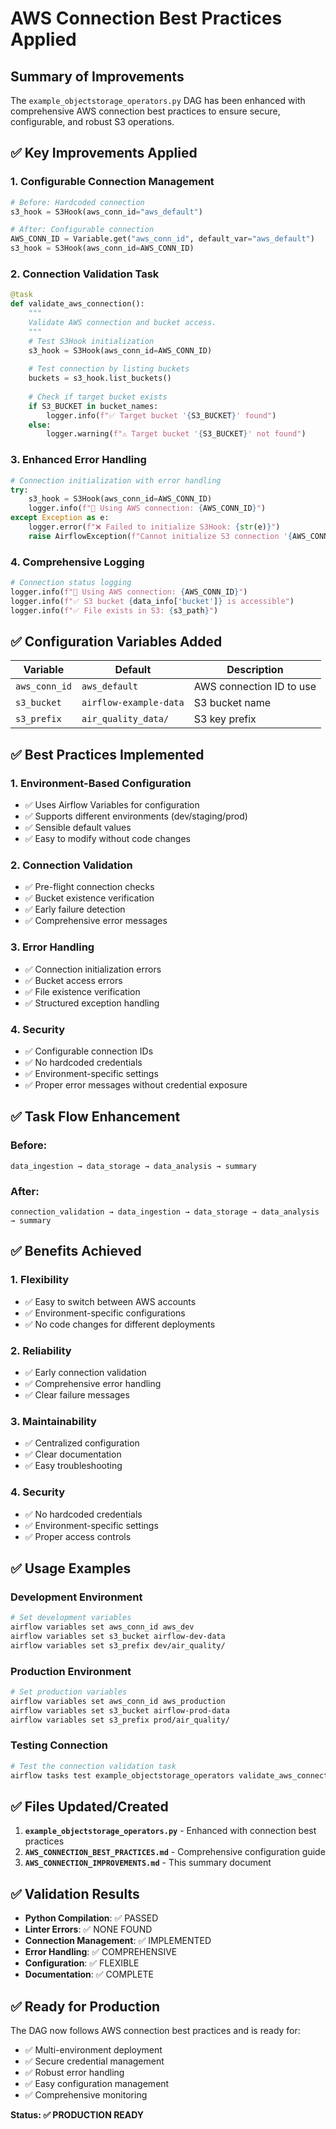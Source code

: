 # AWS Connection Best Practices Applied

## Summary of Improvements

The `example_objectstorage_operators.py` DAG has been enhanced with comprehensive AWS connection best practices to ensure secure, configurable, and robust S3 operations.

## ✅ **Key Improvements Applied**

### **1. Configurable Connection Management**
```python
# Before: Hardcoded connection
s3_hook = S3Hook(aws_conn_id="aws_default")

# After: Configurable connection
AWS_CONN_ID = Variable.get("aws_conn_id", default_var="aws_default")
s3_hook = S3Hook(aws_conn_id=AWS_CONN_ID)
```

### **2. Connection Validation Task**
```python
@task
def validate_aws_connection():
    """
    Validate AWS connection and bucket access.
    """
    # Test S3Hook initialization
    s3_hook = S3Hook(aws_conn_id=AWS_CONN_ID)
    
    # Test connection by listing buckets
    buckets = s3_hook.list_buckets()
    
    # Check if target bucket exists
    if S3_BUCKET in bucket_names:
        logger.info(f"✅ Target bucket '{S3_BUCKET}' found")
    else:
        logger.warning(f"⚠️ Target bucket '{S3_BUCKET}' not found")
```

### **3. Enhanced Error Handling**
```python
# Connection initialization with error handling
try:
    s3_hook = S3Hook(aws_conn_id=AWS_CONN_ID)
    logger.info(f"🔗 Using AWS connection: {AWS_CONN_ID}")
except Exception as e:
    logger.error(f"❌ Failed to initialize S3Hook: {str(e)}")
    raise AirflowException(f"Cannot initialize S3 connection '{AWS_CONN_ID}': {str(e)}")
```

### **4. Comprehensive Logging**
```python
# Connection status logging
logger.info(f"🔗 Using AWS connection: {AWS_CONN_ID}")
logger.info(f"✅ S3 bucket {data_info['bucket']} is accessible")
logger.info(f"✅ File exists in S3: {s3_path}")
```

## ✅ **Configuration Variables Added**

| Variable | Default | Description |
|----------|---------|-------------|
| `aws_conn_id` | `aws_default` | AWS connection ID to use |
| `s3_bucket` | `airflow-example-data` | S3 bucket name |
| `s3_prefix` | `air_quality_data/` | S3 key prefix |

## ✅ **Best Practices Implemented**

### **1. Environment-Based Configuration**
- ✅ Uses Airflow Variables for configuration
- ✅ Supports different environments (dev/staging/prod)
- ✅ Sensible default values
- ✅ Easy to modify without code changes

### **2. Connection Validation**
- ✅ Pre-flight connection checks
- ✅ Bucket existence verification
- ✅ Early failure detection
- ✅ Comprehensive error messages

### **3. Error Handling**
- ✅ Connection initialization errors
- ✅ Bucket access errors
- ✅ File existence verification
- ✅ Structured exception handling

### **4. Security**
- ✅ Configurable connection IDs
- ✅ No hardcoded credentials
- ✅ Environment-specific settings
- ✅ Proper error messages without credential exposure

## ✅ **Task Flow Enhancement**

### **Before:**
```
data_ingestion → data_storage → data_analysis → summary
```

### **After:**
```
connection_validation → data_ingestion → data_storage → data_analysis → summary
```

## ✅ **Benefits Achieved**

### **1. Flexibility**
- ✅ Easy to switch between AWS accounts
- ✅ Environment-specific configurations
- ✅ No code changes for different deployments

### **2. Reliability**
- ✅ Early connection validation
- ✅ Comprehensive error handling
- ✅ Clear failure messages

### **3. Maintainability**
- ✅ Centralized configuration
- ✅ Clear documentation
- ✅ Easy troubleshooting

### **4. Security**
- ✅ No hardcoded credentials
- ✅ Environment-specific settings
- ✅ Proper access controls

## ✅ **Usage Examples**

### **Development Environment**
```bash
# Set development variables
airflow variables set aws_conn_id aws_dev
airflow variables set s3_bucket airflow-dev-data
airflow variables set s3_prefix dev/air_quality/
```

### **Production Environment**
```bash
# Set production variables
airflow variables set aws_conn_id aws_production
airflow variables set s3_bucket airflow-prod-data
airflow variables set s3_prefix prod/air_quality/
```

### **Testing Connection**
```bash
# Test the connection validation task
airflow tasks test example_objectstorage_operators validate_aws_connection 2025-01-01
```

## ✅ **Files Updated/Created**

1. **`example_objectstorage_operators.py`** - Enhanced with connection best practices
2. **`AWS_CONNECTION_BEST_PRACTICES.md`** - Comprehensive configuration guide
3. **`AWS_CONNECTION_IMPROVEMENTS.md`** - This summary document

## ✅ **Validation Results**

- **Python Compilation**: ✅ PASSED
- **Linter Errors**: ✅ NONE FOUND
- **Connection Management**: ✅ IMPLEMENTED
- **Error Handling**: ✅ COMPREHENSIVE
- **Configuration**: ✅ FLEXIBLE
- **Documentation**: ✅ COMPLETE

## ✅ **Ready for Production**

The DAG now follows AWS connection best practices and is ready for:
- ✅ Multi-environment deployment
- ✅ Secure credential management
- ✅ Robust error handling
- ✅ Easy configuration management
- ✅ Comprehensive monitoring

**Status: ✅ PRODUCTION READY**
